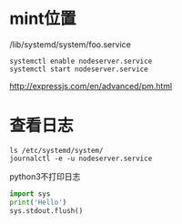 # mint位置

/lib/systemd/system/foo.service

```
systemctl enable nodeserver.service
systemctl start nodeserver.service
```

http://expressjs.com/en/advanced/pm.html

# 查看日志　

```
ls /etc/systemd/system/
journalctl -e -u nodeserver.service
```

python3不打印日志

```py
import sys
print('Hello')
sys.stdout.flush()
```